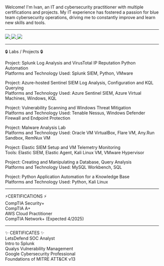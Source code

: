 Welcome! I'm Ivan, an IT and cybersecurity practitioner with multiple certifications and projects. My IT experience has fostered a passion for blue team cybersecurity operations, driving me to constantly improve and learn new skills and tools.
<hr>




<a href="https://www.linkedin.com/in/ivanmarshutka/">
    <img src="https://img.shields.io/badge/-LinkedIn-0072b1?&style=for-the-badge&logo=linkedin&logoColor=white" />
</a>
<a href="https://www.youtube.com/@mosh-cyber" target="_blank">
    <img src="https://img.shields.io/badge/-YouTube-FF0000?&style=for-the-badge&logo=youtube&logoColor=white" />
</a>
<a href="https://medium.com/@marshutkaivan">
    <img src="https://img.shields.io/badge/-Medium-000000?&style=for-the-badge&logo=medium&logoColor=white" />
</a>    
<hr>




🔒 Labs / Projects 🔒

Project: Splunk Log Analysis and VirusTotal IP Reputation Python Automation </br>Platforms and Technology Used: Splunk SIEM, Python, VMware

Project: Azure-hosted Sentinel SIEM Log Analysis, Configuration and KQL Querying</br>
Platforms and Technology Used: Azure Sentinel SIEM, Azure Virtual Machines, Windows, KQL

Project: Vulnerability Scanning and Windows Threat Mitigation </br>Platforms and Technology Used: Tenable Nessus, Windows Defender Firewall and Endpoint Protection</br>

Project: Malware Analysis Lab 
</br>Platforms and Technology Used: Oracle VM VirtualBox, Flare VM, Any.Run Sandbox, RemNux VM </br>

Project: Elastic SIEM Setup and VM Telemetry Monitoring</br>
Tools: Elastic SIEM, Elastic Agent, Kali Linux VM, VMware Hypervisor </br>

Project: Creating and Manipulating a Database, Query Analysis 
</br>Platforms and Technology Used: MySQL Workbench, SQL

Project: Python Application Automation for a Knowledge Base
</br>Platforms and Technology Used: Python, Kali Linux
<hr>


⚡CERTIFICATIONS ⚡</br>
CompTIA Security+</br>
CompTIA A+</br>
AWS Cloud Practitioner</br>
CompTIA Network+ (Expected 4/2025)</br>
<hr>
✨ CERTIFICATES ✨</br>
LetsDefend SOC Analyst</br>
Intro to Splunk</br>
Qualys Vulnerability Management </br>
Google Cybersecurity Professional</br>
Foundations of MITRE ATT&CK v13</br>
<!--
**ivanmarshutka/ivanmarshutka** is a ✨ _special_ ✨ repository because its `README.md` (this file) appears on your GitHub profile.

Here are some ideas to get you started:

- 🔭 I’m currently working on ...
- 🌱 I’m currently learning ...
- 👯 I’m looking to collaborate on ...
- 🤔 I’m looking for help with ...
- 💬 Ask me about ...
- 📫 How to reach me: ...
- 😄 Pronouns: ...
- ⚡ Fun fact: ...
-->
